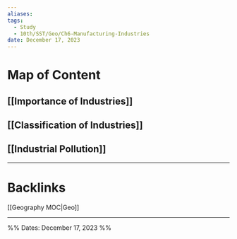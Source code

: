 ```yaml
---
aliases: 
tags:
  - Study
  - 10th/SST/Geo/Ch6-Manufacturing-Industries
date: December 17, 2023
---
```

# Map of Content
## [[Importance of Industries]]
## [[Classification of Industries]]
## [[Industrial Pollution]]


---
# Backlinks
[[Geography MOC|Geo]]

---

%%
Dates: December 17, 2023
%%